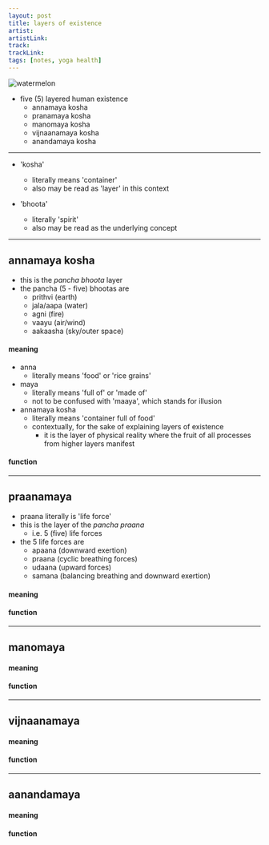 ```yaml
---
layout: post
title: layers of existence
artist: 
artistLink: 
track: 
trackLink: 
tags: [notes, yoga health]
---
```


<img class="plot mx-auto text-center img-fluid" src="https://i.imgur.com/p5vBmE5.jpg" alt="watermelon">

- five (5) layered human existence 
    - annamaya kosha
    - pranamaya kosha
    - manomaya kosha
    - vijnaanamaya kosha
    - anandamaya kosha

---

- 'kosha'
    - literally means 'container' 
    - also may be read as 'layer' in this context

- 'bhoota' 
    - literally 'spirit' 
    - also may be read as the underlying concept

---

## annamaya kosha

- this is the *pancha bhoota* layer
- the pancha (5 - five) bhootas are 
    - prithvi (earth)
    - jala/aapa (water)
    - agni (fire)
    - vaayu (air/wind)
    - aakaasha (sky/outer space)

#### meaning

- anna
    - literally means 'food' or 'rice grains'
- maya
    - literally means 'full of' or 'made of'
    - not to be confused with 'maaya', which stands for illusion
- annamaya kosha
    - literally means 'container full of food'
    - contextually, for the sake of explaining layers of existence
        - it is the layer of physical reality where the fruit of all processes from higher layers manifest

#### function
      
---

## praanamaya

- praana literally is 'life force'
- this is the layer of the *pancha praana* 
    - i.e. 5 (five) life forces
- the 5 life forces are 
    - apaana (downward exertion)
    - praana (cyclic breathing forces)
    - udaana (upward forces)
    - samana (balancing breathing and downward exertion)

#### meaning



#### function

---

## manomaya

#### meaning

#### function

---

## vijnaanamaya


#### meaning

#### function

---


## aanandamaya


#### meaning

#### function